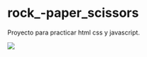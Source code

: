 # rock_-paper_scissors
Proyecto para practicar html css y javascript.

![](https://raw.githubusercontent.com/mydidi/rock_-paper_scissors/main/images/main.png)

